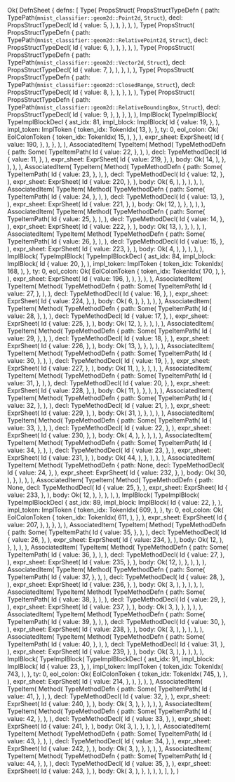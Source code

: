 Ok(
    DefnSheet {
        defns: [
            Type(
                PropsStruct(
                    PropsStructTypeDefn {
                        path: TypePath(`mnist_classifier::geom2d::Point2d`, `Struct`),
                        decl: PropsStructTypeDecl(
                            Id {
                                value: 5,
                            },
                        ),
                    },
                ),
            ),
            Type(
                PropsStruct(
                    PropsStructTypeDefn {
                        path: TypePath(`mnist_classifier::geom2d::RelativePoint2d`, `Struct`),
                        decl: PropsStructTypeDecl(
                            Id {
                                value: 6,
                            },
                        ),
                    },
                ),
            ),
            Type(
                PropsStruct(
                    PropsStructTypeDefn {
                        path: TypePath(`mnist_classifier::geom2d::Vector2d`, `Struct`),
                        decl: PropsStructTypeDecl(
                            Id {
                                value: 7,
                            },
                        ),
                    },
                ),
            ),
            Type(
                PropsStruct(
                    PropsStructTypeDefn {
                        path: TypePath(`mnist_classifier::geom2d::ClosedRange`, `Struct`),
                        decl: PropsStructTypeDecl(
                            Id {
                                value: 8,
                            },
                        ),
                    },
                ),
            ),
            Type(
                PropsStruct(
                    PropsStructTypeDefn {
                        path: TypePath(`mnist_classifier::geom2d::RelativeBoundingBox`, `Struct`),
                        decl: PropsStructTypeDecl(
                            Id {
                                value: 9,
                            },
                        ),
                    },
                ),
            ),
            ImplBlock(
                TypeImplBlock(
                    TypeImplBlockDecl {
                        ast_idx: 81,
                        impl_block: ImplBlock(
                            Id {
                                value: 19,
                            },
                        ),
                        impl_token: ImplToken {
                            token_idx: TokenIdx(
                                13,
                            ),
                        },
                        ty: 0,
                        eol_colon: Ok(
                            EolColonToken {
                                token_idx: TokenIdx(
                                    15,
                                ),
                            },
                        ),
                        expr_sheet: ExprSheet(
                            Id {
                                value: 190,
                            },
                        ),
                    },
                ),
            ),
            AssociatedItem(
                TypeItem(
                    Method(
                        TypeMethodDefn {
                            path: Some(
                                TypeItemPath(
                                    Id {
                                        value: 22,
                                    },
                                ),
                            ),
                            decl: TypeMethodDecl(
                                Id {
                                    value: 11,
                                },
                            ),
                            expr_sheet: ExprSheet(
                                Id {
                                    value: 219,
                                },
                            ),
                            body: Ok(
                                14,
                            ),
                        },
                    ),
                ),
            ),
            AssociatedItem(
                TypeItem(
                    Method(
                        TypeMethodDefn {
                            path: Some(
                                TypeItemPath(
                                    Id {
                                        value: 23,
                                    },
                                ),
                            ),
                            decl: TypeMethodDecl(
                                Id {
                                    value: 12,
                                },
                            ),
                            expr_sheet: ExprSheet(
                                Id {
                                    value: 220,
                                },
                            ),
                            body: Ok(
                                6,
                            ),
                        },
                    ),
                ),
            ),
            AssociatedItem(
                TypeItem(
                    Method(
                        TypeMethodDefn {
                            path: Some(
                                TypeItemPath(
                                    Id {
                                        value: 24,
                                    },
                                ),
                            ),
                            decl: TypeMethodDecl(
                                Id {
                                    value: 13,
                                },
                            ),
                            expr_sheet: ExprSheet(
                                Id {
                                    value: 221,
                                },
                            ),
                            body: Ok(
                                12,
                            ),
                        },
                    ),
                ),
            ),
            AssociatedItem(
                TypeItem(
                    Method(
                        TypeMethodDefn {
                            path: Some(
                                TypeItemPath(
                                    Id {
                                        value: 25,
                                    },
                                ),
                            ),
                            decl: TypeMethodDecl(
                                Id {
                                    value: 14,
                                },
                            ),
                            expr_sheet: ExprSheet(
                                Id {
                                    value: 222,
                                },
                            ),
                            body: Ok(
                                13,
                            ),
                        },
                    ),
                ),
            ),
            AssociatedItem(
                TypeItem(
                    Method(
                        TypeMethodDefn {
                            path: Some(
                                TypeItemPath(
                                    Id {
                                        value: 26,
                                    },
                                ),
                            ),
                            decl: TypeMethodDecl(
                                Id {
                                    value: 15,
                                },
                            ),
                            expr_sheet: ExprSheet(
                                Id {
                                    value: 223,
                                },
                            ),
                            body: Ok(
                                4,
                            ),
                        },
                    ),
                ),
            ),
            ImplBlock(
                TypeImplBlock(
                    TypeImplBlockDecl {
                        ast_idx: 84,
                        impl_block: ImplBlock(
                            Id {
                                value: 20,
                            },
                        ),
                        impl_token: ImplToken {
                            token_idx: TokenIdx(
                                168,
                            ),
                        },
                        ty: 0,
                        eol_colon: Ok(
                            EolColonToken {
                                token_idx: TokenIdx(
                                    170,
                                ),
                            },
                        ),
                        expr_sheet: ExprSheet(
                            Id {
                                value: 196,
                            },
                        ),
                    },
                ),
            ),
            AssociatedItem(
                TypeItem(
                    Method(
                        TypeMethodDefn {
                            path: Some(
                                TypeItemPath(
                                    Id {
                                        value: 27,
                                    },
                                ),
                            ),
                            decl: TypeMethodDecl(
                                Id {
                                    value: 16,
                                },
                            ),
                            expr_sheet: ExprSheet(
                                Id {
                                    value: 224,
                                },
                            ),
                            body: Ok(
                                6,
                            ),
                        },
                    ),
                ),
            ),
            AssociatedItem(
                TypeItem(
                    Method(
                        TypeMethodDefn {
                            path: Some(
                                TypeItemPath(
                                    Id {
                                        value: 28,
                                    },
                                ),
                            ),
                            decl: TypeMethodDecl(
                                Id {
                                    value: 17,
                                },
                            ),
                            expr_sheet: ExprSheet(
                                Id {
                                    value: 225,
                                },
                            ),
                            body: Ok(
                                12,
                            ),
                        },
                    ),
                ),
            ),
            AssociatedItem(
                TypeItem(
                    Method(
                        TypeMethodDefn {
                            path: Some(
                                TypeItemPath(
                                    Id {
                                        value: 29,
                                    },
                                ),
                            ),
                            decl: TypeMethodDecl(
                                Id {
                                    value: 18,
                                },
                            ),
                            expr_sheet: ExprSheet(
                                Id {
                                    value: 226,
                                },
                            ),
                            body: Ok(
                                13,
                            ),
                        },
                    ),
                ),
            ),
            AssociatedItem(
                TypeItem(
                    Method(
                        TypeMethodDefn {
                            path: Some(
                                TypeItemPath(
                                    Id {
                                        value: 30,
                                    },
                                ),
                            ),
                            decl: TypeMethodDecl(
                                Id {
                                    value: 19,
                                },
                            ),
                            expr_sheet: ExprSheet(
                                Id {
                                    value: 227,
                                },
                            ),
                            body: Ok(
                                11,
                            ),
                        },
                    ),
                ),
            ),
            AssociatedItem(
                TypeItem(
                    Method(
                        TypeMethodDefn {
                            path: Some(
                                TypeItemPath(
                                    Id {
                                        value: 31,
                                    },
                                ),
                            ),
                            decl: TypeMethodDecl(
                                Id {
                                    value: 20,
                                },
                            ),
                            expr_sheet: ExprSheet(
                                Id {
                                    value: 228,
                                },
                            ),
                            body: Ok(
                                11,
                            ),
                        },
                    ),
                ),
            ),
            AssociatedItem(
                TypeItem(
                    Method(
                        TypeMethodDefn {
                            path: Some(
                                TypeItemPath(
                                    Id {
                                        value: 32,
                                    },
                                ),
                            ),
                            decl: TypeMethodDecl(
                                Id {
                                    value: 21,
                                },
                            ),
                            expr_sheet: ExprSheet(
                                Id {
                                    value: 229,
                                },
                            ),
                            body: Ok(
                                31,
                            ),
                        },
                    ),
                ),
            ),
            AssociatedItem(
                TypeItem(
                    Method(
                        TypeMethodDefn {
                            path: Some(
                                TypeItemPath(
                                    Id {
                                        value: 33,
                                    },
                                ),
                            ),
                            decl: TypeMethodDecl(
                                Id {
                                    value: 22,
                                },
                            ),
                            expr_sheet: ExprSheet(
                                Id {
                                    value: 230,
                                },
                            ),
                            body: Ok(
                                4,
                            ),
                        },
                    ),
                ),
            ),
            AssociatedItem(
                TypeItem(
                    Method(
                        TypeMethodDefn {
                            path: Some(
                                TypeItemPath(
                                    Id {
                                        value: 34,
                                    },
                                ),
                            ),
                            decl: TypeMethodDecl(
                                Id {
                                    value: 23,
                                },
                            ),
                            expr_sheet: ExprSheet(
                                Id {
                                    value: 231,
                                },
                            ),
                            body: Ok(
                                44,
                            ),
                        },
                    ),
                ),
            ),
            AssociatedItem(
                TypeItem(
                    Method(
                        TypeMethodDefn {
                            path: None,
                            decl: TypeMethodDecl(
                                Id {
                                    value: 24,
                                },
                            ),
                            expr_sheet: ExprSheet(
                                Id {
                                    value: 232,
                                },
                            ),
                            body: Ok(
                                30,
                            ),
                        },
                    ),
                ),
            ),
            AssociatedItem(
                TypeItem(
                    Method(
                        TypeMethodDefn {
                            path: None,
                            decl: TypeMethodDecl(
                                Id {
                                    value: 25,
                                },
                            ),
                            expr_sheet: ExprSheet(
                                Id {
                                    value: 233,
                                },
                            ),
                            body: Ok(
                                12,
                            ),
                        },
                    ),
                ),
            ),
            ImplBlock(
                TypeImplBlock(
                    TypeImplBlockDecl {
                        ast_idx: 89,
                        impl_block: ImplBlock(
                            Id {
                                value: 22,
                            },
                        ),
                        impl_token: ImplToken {
                            token_idx: TokenIdx(
                                609,
                            ),
                        },
                        ty: 0,
                        eol_colon: Ok(
                            EolColonToken {
                                token_idx: TokenIdx(
                                    611,
                                ),
                            },
                        ),
                        expr_sheet: ExprSheet(
                            Id {
                                value: 207,
                            },
                        ),
                    },
                ),
            ),
            AssociatedItem(
                TypeItem(
                    Method(
                        TypeMethodDefn {
                            path: Some(
                                TypeItemPath(
                                    Id {
                                        value: 35,
                                    },
                                ),
                            ),
                            decl: TypeMethodDecl(
                                Id {
                                    value: 26,
                                },
                            ),
                            expr_sheet: ExprSheet(
                                Id {
                                    value: 234,
                                },
                            ),
                            body: Ok(
                                12,
                            ),
                        },
                    ),
                ),
            ),
            AssociatedItem(
                TypeItem(
                    Method(
                        TypeMethodDefn {
                            path: Some(
                                TypeItemPath(
                                    Id {
                                        value: 36,
                                    },
                                ),
                            ),
                            decl: TypeMethodDecl(
                                Id {
                                    value: 27,
                                },
                            ),
                            expr_sheet: ExprSheet(
                                Id {
                                    value: 235,
                                },
                            ),
                            body: Ok(
                                12,
                            ),
                        },
                    ),
                ),
            ),
            AssociatedItem(
                TypeItem(
                    Method(
                        TypeMethodDefn {
                            path: Some(
                                TypeItemPath(
                                    Id {
                                        value: 37,
                                    },
                                ),
                            ),
                            decl: TypeMethodDecl(
                                Id {
                                    value: 28,
                                },
                            ),
                            expr_sheet: ExprSheet(
                                Id {
                                    value: 236,
                                },
                            ),
                            body: Ok(
                                3,
                            ),
                        },
                    ),
                ),
            ),
            AssociatedItem(
                TypeItem(
                    Method(
                        TypeMethodDefn {
                            path: Some(
                                TypeItemPath(
                                    Id {
                                        value: 38,
                                    },
                                ),
                            ),
                            decl: TypeMethodDecl(
                                Id {
                                    value: 29,
                                },
                            ),
                            expr_sheet: ExprSheet(
                                Id {
                                    value: 237,
                                },
                            ),
                            body: Ok(
                                3,
                            ),
                        },
                    ),
                ),
            ),
            AssociatedItem(
                TypeItem(
                    Method(
                        TypeMethodDefn {
                            path: Some(
                                TypeItemPath(
                                    Id {
                                        value: 39,
                                    },
                                ),
                            ),
                            decl: TypeMethodDecl(
                                Id {
                                    value: 30,
                                },
                            ),
                            expr_sheet: ExprSheet(
                                Id {
                                    value: 238,
                                },
                            ),
                            body: Ok(
                                3,
                            ),
                        },
                    ),
                ),
            ),
            AssociatedItem(
                TypeItem(
                    Method(
                        TypeMethodDefn {
                            path: Some(
                                TypeItemPath(
                                    Id {
                                        value: 40,
                                    },
                                ),
                            ),
                            decl: TypeMethodDecl(
                                Id {
                                    value: 31,
                                },
                            ),
                            expr_sheet: ExprSheet(
                                Id {
                                    value: 239,
                                },
                            ),
                            body: Ok(
                                3,
                            ),
                        },
                    ),
                ),
            ),
            ImplBlock(
                TypeImplBlock(
                    TypeImplBlockDecl {
                        ast_idx: 91,
                        impl_block: ImplBlock(
                            Id {
                                value: 23,
                            },
                        ),
                        impl_token: ImplToken {
                            token_idx: TokenIdx(
                                743,
                            ),
                        },
                        ty: 0,
                        eol_colon: Ok(
                            EolColonToken {
                                token_idx: TokenIdx(
                                    745,
                                ),
                            },
                        ),
                        expr_sheet: ExprSheet(
                            Id {
                                value: 214,
                            },
                        ),
                    },
                ),
            ),
            AssociatedItem(
                TypeItem(
                    Method(
                        TypeMethodDefn {
                            path: Some(
                                TypeItemPath(
                                    Id {
                                        value: 41,
                                    },
                                ),
                            ),
                            decl: TypeMethodDecl(
                                Id {
                                    value: 32,
                                },
                            ),
                            expr_sheet: ExprSheet(
                                Id {
                                    value: 240,
                                },
                            ),
                            body: Ok(
                                3,
                            ),
                        },
                    ),
                ),
            ),
            AssociatedItem(
                TypeItem(
                    Method(
                        TypeMethodDefn {
                            path: Some(
                                TypeItemPath(
                                    Id {
                                        value: 42,
                                    },
                                ),
                            ),
                            decl: TypeMethodDecl(
                                Id {
                                    value: 33,
                                },
                            ),
                            expr_sheet: ExprSheet(
                                Id {
                                    value: 241,
                                },
                            ),
                            body: Ok(
                                3,
                            ),
                        },
                    ),
                ),
            ),
            AssociatedItem(
                TypeItem(
                    Method(
                        TypeMethodDefn {
                            path: Some(
                                TypeItemPath(
                                    Id {
                                        value: 43,
                                    },
                                ),
                            ),
                            decl: TypeMethodDecl(
                                Id {
                                    value: 34,
                                },
                            ),
                            expr_sheet: ExprSheet(
                                Id {
                                    value: 242,
                                },
                            ),
                            body: Ok(
                                3,
                            ),
                        },
                    ),
                ),
            ),
            AssociatedItem(
                TypeItem(
                    Method(
                        TypeMethodDefn {
                            path: Some(
                                TypeItemPath(
                                    Id {
                                        value: 44,
                                    },
                                ),
                            ),
                            decl: TypeMethodDecl(
                                Id {
                                    value: 35,
                                },
                            ),
                            expr_sheet: ExprSheet(
                                Id {
                                    value: 243,
                                },
                            ),
                            body: Ok(
                                3,
                            ),
                        },
                    ),
                ),
            ),
        ],
    },
)